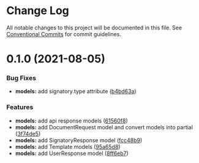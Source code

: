 # Change Log

All notable changes to this project will be documented in this file.
See [Conventional Commits](https://conventionalcommits.org) for commit guidelines.

# 0.1.0 (2021-08-05)


### Bug Fixes

* **models:** add signatory.type attribute ([b4bd63a](https://github.com/Mifiel/mifiel-js/commit/b4bd63afcc5d2f44ee5f0e53e487c699db5676b7))


### Features

* **models:** add api response models ([61560f8](https://github.com/Mifiel/mifiel-js/commit/61560f8fb9a18a6ac479fb191c5cca67e0b021d8))
* **models:** add DocumentRequest model and convert models into partial ([3f74de5](https://github.com/Mifiel/mifiel-js/commit/3f74de5aaedd7f618f9adcd9aa5853797a594f39))
* **models:** add SignatoryResponse model ([fcc48b9](https://github.com/Mifiel/mifiel-js/commit/fcc48b98e49b050921e9538d5ad89c33aaa84b58))
* **models:** add Template models ([95a65d8](https://github.com/Mifiel/mifiel-js/commit/95a65d806cd29ac1191c5f990a704eb3f32402d1))
* **models:** add UserResponse model ([8ff6eb7](https://github.com/Mifiel/mifiel-js/commit/8ff6eb7f835492164fffb3731c602c6afbc5ab0a))
